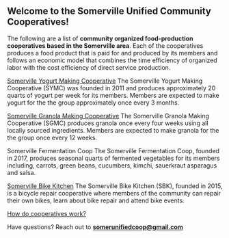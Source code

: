 ## Welcome to the Somerville Unified Community Cooperatives!

The following are a list of **community organized food-production cooperatives based in the Somerville area**. Each of the cooperatives produces a food product that is paid for and produced by its members and follows an economic model that combines the time efficiency of organized labor with the cost efficiency of direct service production.


[Somerville Yogurt Making Cooperative](http://www.somervilleyogurtmakingcoop.wordpress.com) 
The Somerville Yogurt Making Cooperative (SYMC) was founded in 2011 and produces approximately 20 quarts of yogurt per week for its members. Members are expected to make yogurt for the the group approximately once every 3 months. 

[Somerville Granola Making Cooperative](http://www.somervillegranolamakingcoop.github.io/)
The Somerville Granola Making Cooperative (SGMC) produces granola once every four weeks using all locally sourced ingredients. Members are expected to make granola for the the group once every 12 weeks. 

Somerville Fermentation Coop
The Somerville Fermentation Coop, founded in 2017, produces seasonal quarts of fermented vegetables for its members including, carrots, green beans, cucumbers, kimchi, sauerkraut asparagus and salsa.

[Somerville Bike Kitchen](http://www.somervillebikekitchen.org/)
The Somerville Bike Kitchen (SBK), founded in 2015,  is a bicycle repair cooperative where members of the community can repair their own bikes, learn about bike repair and attend bike events. 

[How do cooperatives work?](https://www.unifiedcommunitycooperative/Community-Coop/newpage.md)

Have questions? Reach out to **somerunifiedcoop@gmail.com** 
